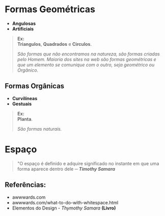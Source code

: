 # Formas Geométricas

* **Angulosas**
* **Artificiais**
> **Ex:**  
**Triangulos**, **Quadrados** e **Circulos**.
> 
>*São formas que não encontramos na natureza, são formas criadas pelo Homem. Maioria dos sites na web são formas geométricas e que um elemento se comunique com o outro, seja geométrico ou Orgânico.*

## Formas Orgânicas

* **Curvilíneas**
* **Gestuais**
> **Ex:**  
**Planta**.
> 
>*São formas naturais.*

# Espaço
> "O espaço é definido e adquire significado no instante em que uma forma aparece dentro dele  ***─ Timothy Samara***

## Referências:

* awwwards.com
* awwwards.com/what-to-do-with-whitespace.html
* Elementos do Design - *Thymothy Samara* **(Livro)**